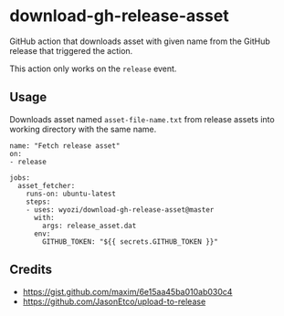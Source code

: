 # download-gh-release-asset

GitHub action that downloads asset with given name from the GitHub release that triggered the action.

This action only works on the `release` event.

## Usage

Downloads asset named `asset-file-name.txt` from release assets into working directory with the same name.

```
name: "Fetch release asset"
on:
- release

jobs:
  asset_fetcher:
    runs-on: ubuntu-latest
    steps:
    - uses: wyozi/download-gh-release-asset@master
      with:
        args: release_asset.dat
      env:
        GITHUB_TOKEN: "${{ secrets.GITHUB_TOKEN }}"
```

## Credits

- https://gist.github.com/maxim/6e15aa45ba010ab030c4
- https://github.com/JasonEtco/upload-to-release
